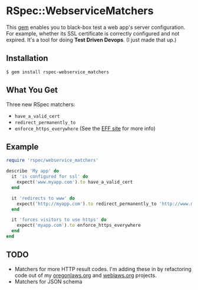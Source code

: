 # RSpec::WebserviceMatchers

This [gem](https://rubygems.org/gems/rspec-webservice_matchers) enables you to black-box test a web app's server configuration. For example, whether its SSL certificate is correctly configured and not expired. It's a tool for doing **Test Driven Devops**. (I just made that up.)

Installation
------------
```Shell
$ gem install rspec-webservice_matchers
```

What You Get
------------
Three new RSpec matchers:

* `have_a_valid_cert`
* `redirect_permanently_to`
* `enforce_https_everywhere` (See the [EFF site](https://www.eff.org/https-everywhere) for more info)


Example
-------

```Ruby
require 'rspec/webservice_matchers'

describe 'My app' do
  it 'is configured for ssl' do
    expect('www.myapp.com').to have_a_valid_cert
  end

  it 'redirects to www' do
    expect('http://myapp.com').to redirect_permanently_to 'http://www.myapp.com/'
  end

  it 'forces visitors to use https' do
    expect('myapp.com').to enforce_https_everywhere
  end
end
```


TODO 
----
* Matchers for more HTTP result codes. I'm adding these in by refactoring code out of my [oregonlaws.org](http://www.oregonlaws.org/) and [weblaws.org](http://www.weblaws.org/) projects.
* Matchers for JSON schema 

